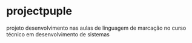 # projectpuple
projeto desenvolvimento nas aulas de linguagem de marcação no curso técnico em desenvolvimento de sistemas 
